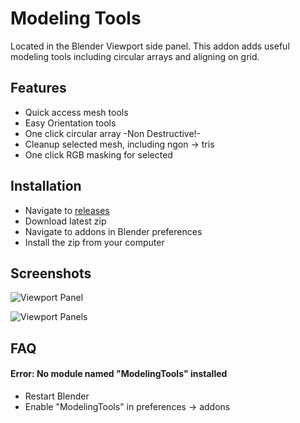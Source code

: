 

# Modeling Tools #  
Located in the Blender Viewport side panel. This addon adds useful modeling tools including circular arrays and aligning on grid.


## Features

- Quick access mesh tools
- Easy Orientation tools
- One click circular array -Non Destructive!-
- Cleanup selected mesh, including ngon -> tris
- One click RGB masking for selected


  
## Installation

- Navigate to [releases](https://github.com/BlakeDarrow/ModelingTools/releases/latest)
- Download latest zip
- Navigate to addons in Blender preferences
- Install the zip from your computer

    
## Screenshots

![Viewport Panel](https://i.imgur.com/qBreQWj.png)

![Viewport Panels](https://i.imgur.com/OlBSUvn.png)



  
## FAQ

#### Error: No module named "ModelingTools" installed

- Restart Blender
- Enable "ModelingTools" in preferences -> addons



  
